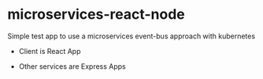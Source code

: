 # microservices-react-node

Simple test app to use a microservices event-bus approach with kubernetes

 - Client is React App

- Other services are Express Apps

